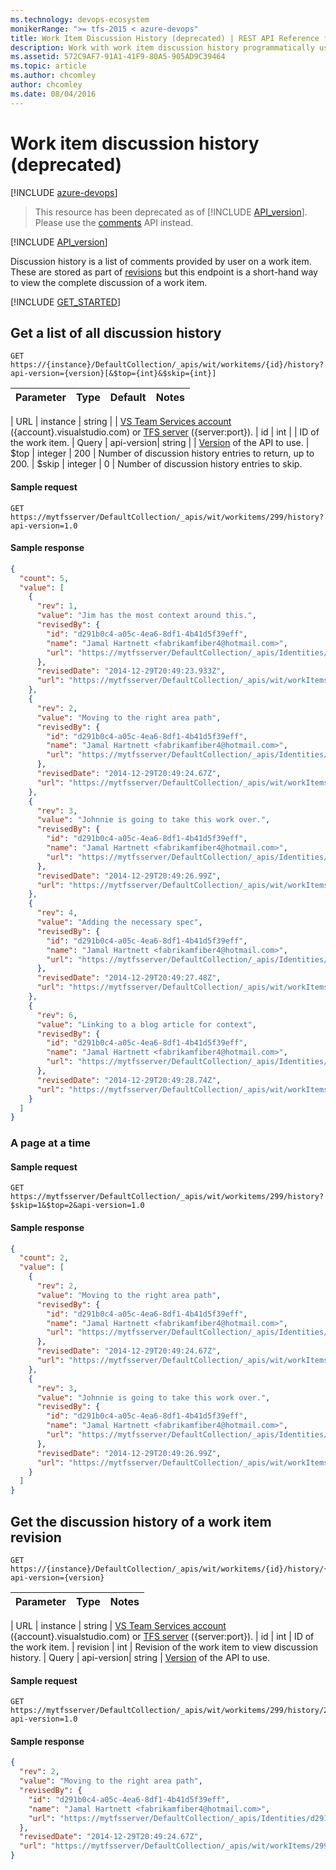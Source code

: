 ```yaml
---
ms.technology: devops-ecosystem
monikerRange: ">= tfs-2015 < azure-devops"
title: Work Item Discussion History (deprecated) | REST API Reference for Team Foundation Server
description: Work with work item discussion history programmatically using the REST APIs for Team Foundation Server.
ms.assetid: 572C9AF7-91A1-41F9-80A5-905AD9C39464
ms.topic: article
ms.author: chcomley
author: chcomley
ms.date: 08/04/2016
---
```


# Work item discussion history (deprecated)

[!INCLUDE [azure-devops](../_data/azure-devops-message.md)]

> This resource has been deprecated as of [!INCLUDE [API_version](../_data/version3-preview.md)].
> Please use the [comments](./comments.md) API instead.

[!INCLUDE [API_version](../_data/version.md)]

Discussion history is a list of comments provided by user on a work item. These are stored as part of [revisions](./revisions.md) but this endpoint is a short-hand way to view the complete discussion of a work item.

[!INCLUDE [GET_STARTED](../..//api/_data/get-started.md)]

## Get a list of all discussion history

<a name="getalistofalldiscussionhistory" />

```no-highlight
GET https://{instance}/DefaultCollection/_apis/wit/workitems/{id}/history?api-version={version}[&$top={int}&$skip={int}]
```

| Parameter | Type | Default | Notes |
| :-------- | :--- | :------ | :---- |


| URL
| instance | string | | [VS Team Services account](../../get-started/rest/basics.md) ({account}.visualstudio.com) or [TFS server](../../get-started/rest/basics.md) ({server:port}).
| id | int | | ID of the work item.
| Query
| api-version| string | | [Version](../../concepts/rest-api-versioning.md) of the API to use.
| $top      | integer | 200     | Number of discussion history entries to return, up to 200.
| $skip | integer | 0 | Number of discussion history entries to skip.

#### Sample request

```
GET https://mytfsserver/DefaultCollection/_apis/wit/workitems/299/history?api-version=1.0
```

#### Sample response

```json
{
  "count": 5,
  "value": [
    {
      "rev": 1,
      "value": "Jim has the most context around this.",
      "revisedBy": {
        "id": "d291b0c4-a05c-4ea6-8df1-4b41d5f39eff",
        "name": "Jamal Hartnett <fabrikamfiber4@hotmail.com>",
        "url": "https://mytfsserver/DefaultCollection/_apis/Identities/d291b0c4-a05c-4ea6-8df1-4b41d5f39eff"
      },
      "revisedDate": "2014-12-29T20:49:23.933Z",
      "url": "https://mytfsserver/DefaultCollection/_apis/wit/workItems/299/history/1"
    },
    {
      "rev": 2,
      "value": "Moving to the right area path",
      "revisedBy": {
        "id": "d291b0c4-a05c-4ea6-8df1-4b41d5f39eff",
        "name": "Jamal Hartnett <fabrikamfiber4@hotmail.com>",
        "url": "https://mytfsserver/DefaultCollection/_apis/Identities/d291b0c4-a05c-4ea6-8df1-4b41d5f39eff"
      },
      "revisedDate": "2014-12-29T20:49:24.67Z",
      "url": "https://mytfsserver/DefaultCollection/_apis/wit/workItems/299/history/2"
    },
    {
      "rev": 3,
      "value": "Johnnie is going to take this work over.",
      "revisedBy": {
        "id": "d291b0c4-a05c-4ea6-8df1-4b41d5f39eff",
        "name": "Jamal Hartnett <fabrikamfiber4@hotmail.com>",
        "url": "https://mytfsserver/DefaultCollection/_apis/Identities/d291b0c4-a05c-4ea6-8df1-4b41d5f39eff"
      },
      "revisedDate": "2014-12-29T20:49:26.99Z",
      "url": "https://mytfsserver/DefaultCollection/_apis/wit/workItems/299/history/3"
    },
    {
      "rev": 4,
      "value": "Adding the necessary spec",
      "revisedBy": {
        "id": "d291b0c4-a05c-4ea6-8df1-4b41d5f39eff",
        "name": "Jamal Hartnett <fabrikamfiber4@hotmail.com>",
        "url": "https://mytfsserver/DefaultCollection/_apis/Identities/d291b0c4-a05c-4ea6-8df1-4b41d5f39eff"
      },
      "revisedDate": "2014-12-29T20:49:27.48Z",
      "url": "https://mytfsserver/DefaultCollection/_apis/wit/workItems/299/history/4"
    },
    {
      "rev": 6,
      "value": "Linking to a blog article for context",
      "revisedBy": {
        "id": "d291b0c4-a05c-4ea6-8df1-4b41d5f39eff",
        "name": "Jamal Hartnett <fabrikamfiber4@hotmail.com>",
        "url": "https://mytfsserver/DefaultCollection/_apis/Identities/d291b0c4-a05c-4ea6-8df1-4b41d5f39eff"
      },
      "revisedDate": "2014-12-29T20:49:28.74Z",
      "url": "https://mytfsserver/DefaultCollection/_apis/wit/workItems/299/history/6"
    }
  ]
}
```

### A page at a time

#### Sample request

```
GET https://mytfsserver/DefaultCollection/_apis/wit/workitems/299/history?$skip=1&$top=2&api-version=1.0
```

#### Sample response

```json
{
  "count": 2,
  "value": [
    {
      "rev": 2,
      "value": "Moving to the right area path",
      "revisedBy": {
        "id": "d291b0c4-a05c-4ea6-8df1-4b41d5f39eff",
        "name": "Jamal Hartnett <fabrikamfiber4@hotmail.com>",
        "url": "https://mytfsserver/DefaultCollection/_apis/Identities/d291b0c4-a05c-4ea6-8df1-4b41d5f39eff"
      },
      "revisedDate": "2014-12-29T20:49:24.67Z",
      "url": "https://mytfsserver/DefaultCollection/_apis/wit/workItems/299/history/2"
    },
    {
      "rev": 3,
      "value": "Johnnie is going to take this work over.",
      "revisedBy": {
        "id": "d291b0c4-a05c-4ea6-8df1-4b41d5f39eff",
        "name": "Jamal Hartnett <fabrikamfiber4@hotmail.com>",
        "url": "https://mytfsserver/DefaultCollection/_apis/Identities/d291b0c4-a05c-4ea6-8df1-4b41d5f39eff"
      },
      "revisedDate": "2014-12-29T20:49:26.99Z",
      "url": "https://mytfsserver/DefaultCollection/_apis/wit/workItems/299/history/3"
    }
  ]
}
```

## Get the discussion history of a work item revision

```no-highlight
GET https://{instance}/DefaultCollection/_apis/wit/workitems/{id}/history/{revision}?api-version={version}
```

| Parameter | Type | Notes |
| :-------- | :--- | :---- |


| URL
| instance | string | [VS Team Services account](../../get-started/rest/basics.md) ({account}.visualstudio.com) or [TFS server](../../get-started/rest/basics.md) ({server:port}).
| id | int | ID of the work item.
| revision | int | Revision of the work item to view discussion history.
| Query
| api-version| string | [Version](../../concepts/rest-api-versioning.md) of the API to use.

#### Sample request

```
GET https://mytfsserver/DefaultCollection/_apis/wit/workitems/299/history/2?api-version=1.0
```

#### Sample response

```json
{
  "rev": 2,
  "value": "Moving to the right area path",
  "revisedBy": {
    "id": "d291b0c4-a05c-4ea6-8df1-4b41d5f39eff",
    "name": "Jamal Hartnett <fabrikamfiber4@hotmail.com>",
    "url": "https://mytfsserver/DefaultCollection/_apis/Identities/d291b0c4-a05c-4ea6-8df1-4b41d5f39eff"
  },
  "revisedDate": "2014-12-29T20:49:24.67Z",
  "url": "https://mytfsserver/DefaultCollection/_apis/wit/workItems/299/history/2"
}
```
